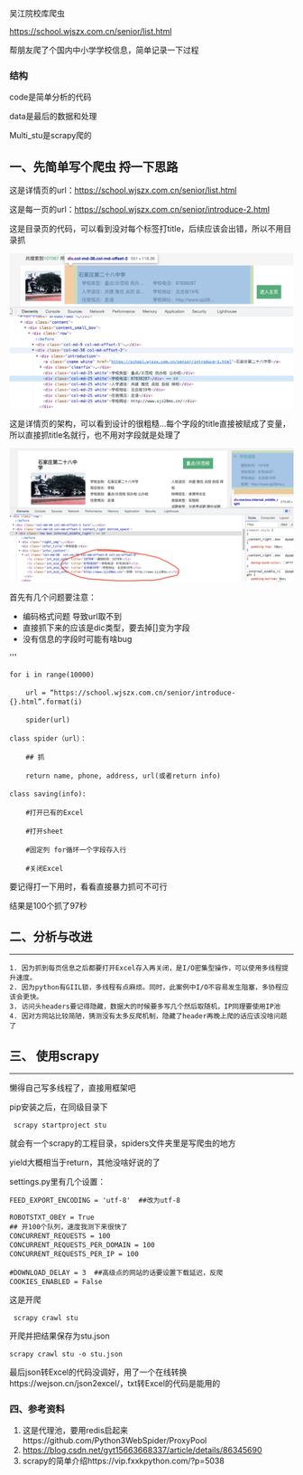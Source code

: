 吴江院校库爬虫

https://school.wjszx.com.cn/senior/list.html

帮朋友爬了个国内中小学学校信息，简单记录一下过程

### 结构

code是简单分析的代码

data是最后的数据和处理

Multi_stu是scrapy爬的

## 一、先简单写个爬虫 捋一下思路

这是详情页的url：https://school.wjszx.com.cn/senior/list.html

这是每一页的url：https://school.wjszx.com.cn/senior/introduce-2.html



这是目录页的代码，可以看到没对每个标签打title，后续应该会出错，所以不用目录抓

![list](./list.png)





这是详情页的架构，可以看到设计的很粗糙...每个字段的title直接被赋成了变量，所以直接抓title名就行，也不用对字段就是处理了

![page](./page.png)



首先有几个问题要注意：

- 编码格式问题 导致url取不到
- 直接抓下来的应该是dic类型，要去掉[]变为字段
- 没有信息的字段时可能有啥bug

'''

```
for i in range(10000)

	url = “https://school.wjszx.com.cn/senior/introduce-{}.html”.format(i)

	spider(url)

class spider（url）：

	## 抓
	
	return name, phone, address, url(或者return info)

class saving(info):

	#打开已有的Excel

	#打开sheet

	#固定列 for循环一个字段存入行

	#关闭Excel
```

要记得打一下用时，看看直接暴力抓可不可行

结果是100个抓了97秒

## 二、分析与改进

---

	1. 因为抓到每页信息之后都要打开Excel存入再关闭，是I/O密集型操作，可以使用多线程提升速度。
 	2. 因为python有GIIL锁，多线程有点麻烦。同时，此案例中I/O不容易发生阻塞，多协程应该会更快。
 	3. 访问头headers要记得隐藏，数据大的时候要多写几个然后取随机，IP同理要使用IP池
 	4. 因对方网站比较简陋，猜测没有太多反爬机制，隐藏了header再晚上爬的话应该没啥问题了

## 三、 使用scrapy

---

懒得自己写多线程了，直接用框架吧

pip安装之后，在同级目录下

```
 scrapy startproject stu
```

就会有一个scrapy的工程目录，spiders文件夹里是写爬虫的地方

yield大概相当于return，其他没啥好说的了



settings.py里有几个设置：

```
FEED_EXPORT_ENCODING = 'utf-8'  ##改为utf-8
```

```
ROBOTSTXT_OBEY = True
## 开100个队列，速度我测下来很快了
CONCURRENT_REQUESTS = 100
CONCURRENT_REQUESTS_PER_DOMAIN = 100
CONCURRENT_REQUESTS_PER_IP = 100

#DOWNLOAD_DELAY = 3  ##高级点的网站的话要设置下载延迟，反爬
COOKIES_ENABLED = False
```

这是开爬

```
 scrapy crawl stu
```

开爬并把结果保存为stu.json

```
scrapy crawl stu -o stu.json
```



最后json转Excel的代码没调好，用了一个在线转换https://wejson.cn/json2excel/，txt转Excel的代码是能用的



### 四、参考资料

1. 这是代理池，要用redis启起来https://github.com/Python3WebSpider/ProxyPool
2. https://blog.csdn.net/gyt15663668337/article/details/86345690
3. scrapy的简单介绍https://vip.fxxkpython.com/?p=5038
